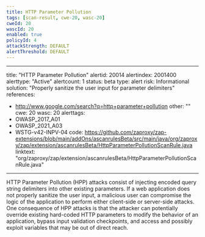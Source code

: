 ```yaml
---
title: HTTP Parameter Pollution
tags: [scan-result, cwe-20, wasc-20]
cweId: 20
wascId: 20
enabled: true
policyId: 4
attackStrength: DEFAULT
alertThreshold: DEFAULT
---
```


---
title: "HTTP Parameter Pollution"
alertid: 20014
alertindex: 2001400
alerttype: "Active"
alertcount: 1
status: beta
type: alert
risk: Informational
solution: "Properly sanitize the user input for parameter delimiters"
references:
   - http://www.google.com/search?q=http+parameter+pollution
other: ""
cwe: 20
wasc: 20
alerttags: 
  - OWASP_2017_A01
  - OWASP_2021_A03
  - WSTG-v42-INPV-04
code: https://github.com/zaproxy/zap-extensions/blob/main/addOns/ascanrulesBeta/src/main/java/org/zaproxy/zap/extension/ascanrulesBeta/HttpParameterPollutionScanRule.java
linktext: "org/zaproxy/zap/extension/ascanrulesBeta/HttpParameterPollutionScanRule.java"
---
HTTP Parameter Pollution (HPP) attacks consist of injecting encoded query string delimiters into other existing parameters. If a web application does not properly sanitize the user input, a malicious user can compromise the logic of the application to perform either client-side or server-side attacks. One consequence of HPP attacks is that the attacker can potentially override existing hard-coded HTTP parameters to modify the behavior of an application, bypass input validation checkpoints, and access and possibly exploit variables that may be out of direct reach.
